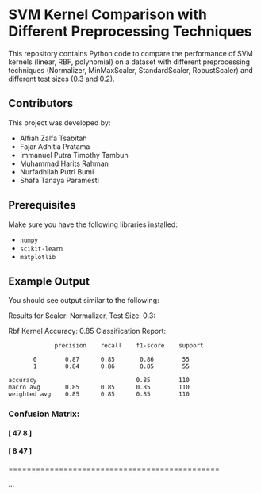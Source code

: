 # SVM Kernel Comparison with Different Preprocessing Techniques

This repository contains Python code to compare the performance of SVM kernels (linear, RBF, polynomial) on a dataset with different preprocessing techniques (Normalizer, MinMaxScaler, StandardScaler, RobustScaler) and different test sizes (0.3 and 0.2).

## Contributors
This project was developed by:

- Alfiah Zalfa Tsabitah
- Fajar Adhitia Pratama
- Immanuel Putra Timothy Tambun
- Muhammad Harits Rahman
- Nurfadhilah Putri Bumi
- Shafa Tanaya Paramesti

## Prerequisites

Make sure you have the following libraries installed:

- `numpy`
- `scikit-learn`
- `matplotlib`

## Example Output
You should see output similar to the following:

Results for Scaler: Normalizer, Test Size: 0.3:

Rbf Kernel
Accuracy: 0.85
Classification Report:
               
                 precision    recall    f1-score    support

           0        0.87      0.85       0.86        55
           1        0.84      0.86       0.85        55

    accuracy                            0.85        110
    macro avg       0.85      0.85      0.85        110
    weighted avg    0.85      0.85      0.85        110

### Confusion Matrix:
#### [ 47  8  ]
#### [ 8   47 ]

==============================================

...


